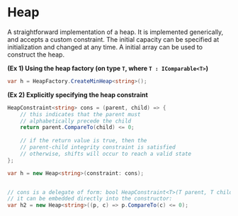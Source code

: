 # Heap

A straightforward implementation of a heap. It is implemented generically, and accepts a custom constraint. The initial capacity can be specified at initialization and changed at any time. A initial array can be used to construct the heap.

**(Ex 1) Using the heap factory (on type `T`, where `T : IComparable<T>`)**

```csharp
var h = HeapFactory.CreateMinHeap<string>();
```

**(Ex 2) Explicitly specifying the heap constraint**

```csharp
HeapConstraint<string> cons = (parent, child) => {
    // this indicates that the parent must
    // alphabetically precede the child
    return parent.CompareTo(child) <= 0;
    
    // if the return value is true, then the
    // parent-child integrity constraint is satisfied
    // otherwise, shifts will occur to reach a valid state
};

var h = new Heap<string>(constraint: cons);


// cons is a delegate of form: bool HeapConstraint<T>(T parent, T child)
// it can be embedded directly into the constructor:
var h2 = new Heap<string>((p, c) => p.CompareTo(c) <= 0);
```
